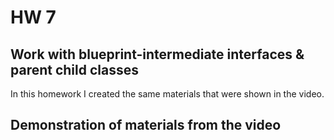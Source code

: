 # HW 7

## Work with blueprint-intermediate interfaces & parent child classes

In this homework I created the same materials that were shown in the video.

## Demonstration of materials from the video
